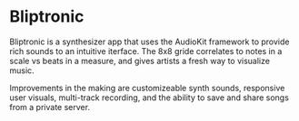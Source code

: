 # Bliptronic

Bliptronic is a synthesizer app that uses the AudioKit framework to provide rich sounds to an intuitive iterface. The 8x8 gride correlates to notes in a scale vs beats in a measure, and gives artists a fresh way to visualize music.

Improvements in the making are customizeable synth sounds, responsive user visuals, multi-track recording, and the ability to save and share songs from a private server.
